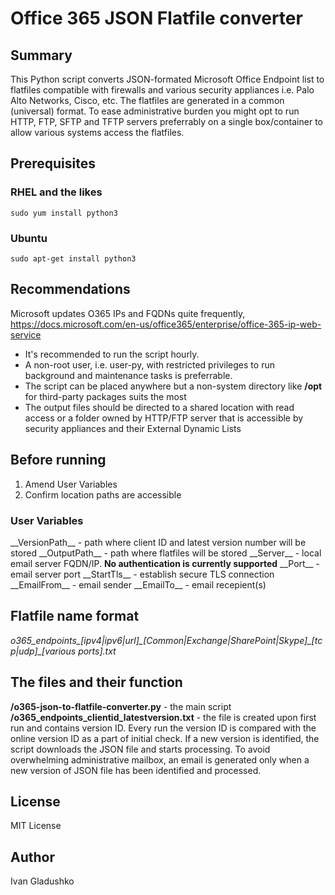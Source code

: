 # Office 365 JSON Flatfile converter
## Summary 
This Python script converts JSON-formated Microsoft Office Endpoint list to flatfiles compatible with firewalls and various security appliances i.e. Palo Alto Networks, Cisco, etc.
The flatfiles are generated in a common (universal) format. To ease administrative burden you might opt to run HTTP, FTP, SFTP and TFTP servers preferrably on a single box/container to allow various systems access the flatfiles.
## Prerequisites
### RHEL and the likes
`sudo yum install python3`
### Ubuntu
`sudo apt-get install python3`
## Recommendations
Microsoft updates O365 IPs and FQDNs quite frequently, https://docs.microsoft.com/en-us/office365/enterprise/office-365-ip-web-service
* It's recommended to run the script hourly.
* A non-root user, i.e. user-py, with restricted privileges to run background and maintenance tasks is preferrable.
* The script can be placed anywhere but a non-system directory like **/opt** for third-party packages suits the most
* The output files should be directed to a shared location with read access or a folder owned by HTTP/FTP server that is accessible by security appliances and their External Dynamic Lists
## Before running 
1. Amend User Variables
2. Confirm location paths are accessible
### User Variables
\_\_VersionPath\_\_ - path where client ID and latest version number will be stored
\_\_OutputPath\_\_ -  path where flatfiles will be stored
\_\_Server\_\_ - local email server FQDN/IP. **No authentication is currently supported**
\_\_Port\_\_ - email server port
\_\_StartTls\_\_ - establish secure TLS connection
\_\_EmailFrom\_\_ - email sender
\_\_EmailTo\_\_ - email recepient(s)
## Flatfile name format
*o365_endpoints_[ipv4|ipv6|url]\_[Common|Exchange|SharePoint|Skype]\_[tcp|udp]_[various ports].txt*
## The files and their function
**/o365-json-to-flatfile-converter.py** - the main script
**/o365_endpoints_clientid_latestversion.txt** - the file is created upon first run and contains version ID. Every run the version ID is compared with the online version ID as a part of initial check. If a new version is identified, the script downloads the JSON file and starts processing. To avoid overwhelming administrative mailbox, an email is generated only when a new version of JSON file has been identified and processed.
## License
MIT License
## Author
Ivan Gladushko
